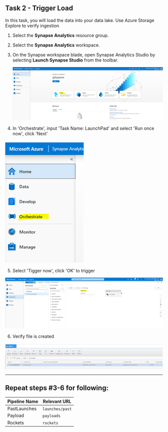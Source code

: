 ## Task 2 - Trigger Load

In this task, you will load the data into your data lake. Use Azure Storage Explore to verify ingestion

1. Select the **Synapse Analytics** resource group.

2. Select the **Synapse Analytics** workspace.

3. On the Synapse workspace blade, open Synapse Analytics Studio by selecting **Launch Synapse Studio** from the toolbar.

   ![Open Data hub in Synapse Analytics Studio](./media/ex01-ingest-01.PNG)
   
4. In 'Orchestrate', input 'Task Name: LaunchPad' and select 'Run once now', click 'Next'

  ![Open Data hub in Synapse Analytics Studio](./media/ex02-orchestrate-01.PNG)
  
5. Select 'Tigger now', click 'OK' to trigger

  ![Open Data hub in Synapse Analytics Studio](./media/ex02-orchestrate-02.PNG)
  
6. Verify file is created

  ![Open Data hub in Synapse Analytics Studio](./media/ex02-orchestrate-03.PNG)

------------------------------------------------------------------------------------
    

## Repeat steps #3-6 for following:

Pipeline Name | Relevant URL
--- | ---
PastLaunches | `launches/past`
Payload | `payloads`
Rockets | `rockets`
